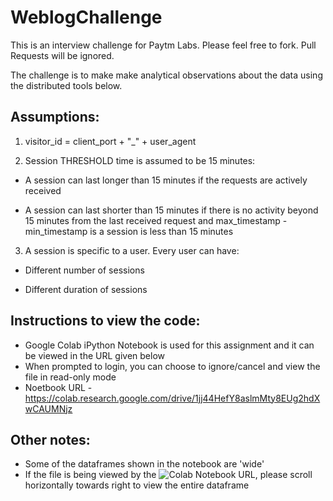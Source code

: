 # WeblogChallenge
This is an interview challenge for Paytm Labs. Please feel free to fork. Pull Requests will be ignored.

The challenge is to make make analytical observations about the data using the distributed tools below.

## Assumptions:

1. visitor_id = client_port + "_" + user_agent

2. Session THRESHOLD time is assumed to be 15 minutes:

  * A session can last longer than 15 minutes if the requests are actively received

  * A session can last shorter than 15 minutes if there is no activity beyond 15 minutes from the last received request and max_timestamp - min_timestamp is a session is less than 15 minutes

3. A session is specific to a user. Every user can have:

- Different number of sessions

- Different duration of sessions

## Instructions to view the code:

- Google Colab iPython Notebook is used for this assignment and it can be viewed in the URL given below
- When prompted to login, you can choose to ignore/cancel and view the file in read-only mode
- Noetbook URL - https://colab.research.google.com/drive/1jj44HefY8aslmMty8EUg2hdXwCAUMNjz

## Other notes:

- Some of the dataframes shown in the notebook are 'wide'
- If the file is being viewed by the ![Colab Notebook URL](https://colab.research.google.com/drive/1jj44HefY8aslmMty8EUg2hdXwCAUMNjz), please scroll horizontally towards right to view the entire dataframe
